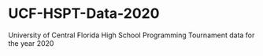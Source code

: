 # UCF-HSPT-Data-2020
University of Central Florida High School Programming Tournament data for the year 2020
